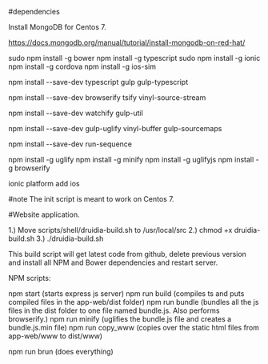 #dependencies

Install MongoDB for Centos 7.

https://docs.mongodb.org/manual/tutorial/install-mongodb-on-red-hat/

sudo npm install -g bower
npm install -g typescript
sudo npm install -g ionic
npm install -g cordova
npm install -g ios-sim

npm install --save-dev typescript gulp gulp-typescript

npm install --save-dev browserify tsify vinyl-source-stream

npm install --save-dev watchify gulp-util

npm install --save-dev gulp-uglify vinyl-buffer gulp-sourcemaps

npm install --save-dev run-sequence

npm install -g uglify
npm install -g minify
npm install -g uglifyjs
npm install -g browserify

ionic platform add ios

#note
The init script is meant to work on Centos 7.

#Website application.

1.) Move scripts/shell/druidia-build.sh to /usr/local/src
2.) chmod +x druidia-build.sh
3.) ./druidia-build.sh

This build script will get latest code from github, delete previous version and install
all NPM and Bower dependencies and restart server.


NPM scripts:

npm start (starts express js server)
npm run build (compiles ts and puts compiled files in the app-web/dist folder)
npm run bundle (bundles all the js files in the dist folder to one file named bundle.js. Also performs browserify.)
npm run minify (uglifies the bundle.js file and creates a bundle.js.min file)
npm run copy_www (copies over the static html files from app-web/www to dist/www)

npm run brun (does everything)
